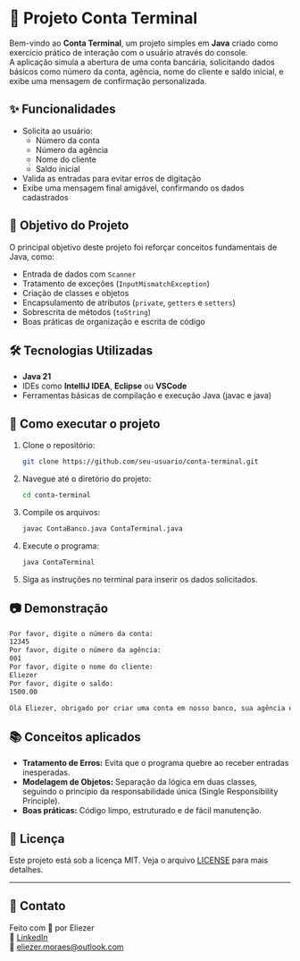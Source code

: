 
# 📘 Projeto Conta Terminal

Bem-vindo ao **Conta Terminal**, um projeto simples em **Java** criado como exercício prático de interação com o usuário através do console.  
A aplicação simula a abertura de uma conta bancária, solicitando dados básicos como número da conta, agência, nome do cliente e saldo inicial, e exibe uma mensagem de confirmação personalizada.

## ✨ Funcionalidades

- Solicita ao usuário:
  - Número da conta
  - Número da agência
  - Nome do cliente
  - Saldo inicial
- Valida as entradas para evitar erros de digitação
- Exibe uma mensagem final amigável, confirmando os dados cadastrados

## 🎯 Objetivo do Projeto

O principal objetivo deste projeto foi reforçar conceitos fundamentais de Java, como:

- Entrada de dados com `Scanner`
- Tratamento de exceções (`InputMismatchException`)
- Criação de classes e objetos
- Encapsulamento de atributos (`private`, `getters` e `setters`)
- Sobrescrita de métodos (`toString`)
- Boas práticas de organização e escrita de código

## 🛠️ Tecnologias Utilizadas

- **Java 21**
- IDEs como **IntelliJ IDEA**, **Eclipse** ou **VSCode**
- Ferramentas básicas de compilação e execução Java (javac e java)

## 🚀 Como executar o projeto

1. Clone o repositório:
   ```bash
   git clone https://github.com/seu-usuario/conta-terminal.git
   ```

2. Navegue até o diretório do projeto:
   ```bash
   cd conta-terminal
   ```

3. Compile os arquivos:
   ```bash
   javac ContaBanco.java ContaTerminal.java
   ```

4. Execute o programa:
   ```bash
   java ContaTerminal
   ```

5. Siga as instruções no terminal para inserir os dados solicitados.

## 📷 Demonstração

```bash
Por favor, digite o número da conta: 
12345
Por favor, digite o número da agência: 
001
Por favor, digite o nome do cliente: 
Eliezer
Por favor, digite o saldo: 
1500.00

Olá Eliezer, obrigado por criar uma conta em nosso banco, sua agência é 001, conta 12345 e seu saldo no valor de 1500.0 já está disponível para saque!
```

## 📚 Conceitos aplicados

- **Tratamento de Erros:** Evita que o programa quebre ao receber entradas inesperadas.
- **Modelagem de Objetos:** Separação da lógica em duas classes, seguindo o princípio da responsabilidade única (Single Responsibility Principle).
- **Boas práticas:** Código limpo, estruturado e de fácil manutenção.

## 📃 Licença

Este projeto está sob a licença MIT. Veja o arquivo [LICENSE](LICENSE) para mais detalhes.

---

## 🤝 Contato

Feito com 💙 por Eliezer  
🔗 [LinkedIn](https://www.linkedin.com/in/eliezer-moraes-silva-80b68010b)  
📧 eliezer.moraes@outlook.com 
